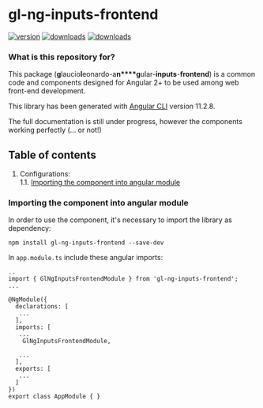 # gl-ng-inputs-frontend
[![version](https://img.shields.io/npm/v/gl-ng-inputs-frontend)](https://www.npmjs.com/package/gl-ng-inputs-frontend)
[![downloads](https://img.shields.io/npm/types/gl-ng-inputs-frontend)](https://www.npmjs.com/package/gl-ng-inputs-frontend)
[![downloads](https://img.shields.io/npm/dw/gl-ng-inputs-frontend)](https://www.npmjs.com/package/gl-ng-inputs-frontend)

### What is this repository for? ###
This package (**g**laucio**l**eonardo-a**n****g**ular-**inputs**-**frontend**) is a common code and components designed for Angular 2+ to be used among web front-end development.<br>

This library has been generated with [Angular CLI](https://github.com/angular/angular-cli) version 11.2.8.

The full documentation is still under progress, however the components working perfectly (... or not!)

## Table of contents ##
1. Configurations:<br>
   1.1. [ Importing the component into angular module ](#importing-component)<br>


<a name="importing-component"></a>
### Importing the component into angular module ###
In order to use the component, it's necessary to import the library as dependency:

`npm install gl-ng-inputs-frontend --save-dev`


In `app.module.ts` include these angular imports:

```
..
import { GlNgInputsFrontendModule } from 'gl-ng-inputs-frontend';
...

@NgModule({
  declarations: [
   ...
  ],
  imports: [
   ...
    GlNgInputsFrontendModule,

   ...
  ],
  exports: [
   ...
  ]
})
export class AppModule { }
```
